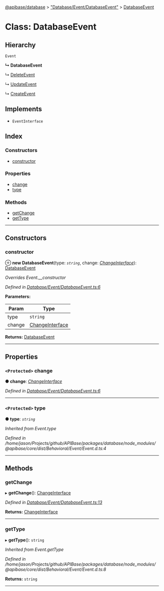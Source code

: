 [@apibase/database](../README.md) > ["Database/Event/DatabaseEvent"](../modules/_database_event_databaseevent_.md) > [DatabaseEvent](../classes/_database_event_databaseevent_.databaseevent.md)

# Class: DatabaseEvent

## Hierarchy

 `Event`

**↳ DatabaseEvent**

↳  [DeleteEvent](_database_event_deleteevent_.deleteevent.md)

↳  [UpdateEvent](_database_event_updateevent_.updateevent.md)

↳  [CreateEvent](_database_event_createevent_.createevent.md)

## Implements

* `EventInterface`

## Index

### Constructors

* [constructor](_database_event_databaseevent_.databaseevent.md#constructor)

### Properties

* [change](_database_event_databaseevent_.databaseevent.md#change)
* [type](_database_event_databaseevent_.databaseevent.md#type)

### Methods

* [getChange](_database_event_databaseevent_.databaseevent.md#getchange)
* [getType](_database_event_databaseevent_.databaseevent.md#gettype)

---

## Constructors

<a id="constructor"></a>

###  constructor

⊕ **new DatabaseEvent**(type: *`string`*, change: *[ChangeInterface](../interfaces/_database_change_changeinterface_.changeinterface.md)*): [DatabaseEvent](_database_event_databaseevent_.databaseevent.md)

*Overrides Event.__constructor*

*Defined in [Database/Event/DatabaseEvent.ts:6](https://github.com/chapterjason/APIBase/blob/f39c9da/packages/database/src/Database/Event/DatabaseEvent.ts#L6)*

**Parameters:**

| Param | Type |
| ------ | ------ |
| type | `string` |
| change | [ChangeInterface](../interfaces/_database_change_changeinterface_.changeinterface.md) |

**Returns:** [DatabaseEvent](_database_event_databaseevent_.databaseevent.md)

___

## Properties

<a id="change"></a>

### `<Protected>` change

**● change**: *[ChangeInterface](../interfaces/_database_change_changeinterface_.changeinterface.md)*

*Defined in [Database/Event/DatabaseEvent.ts:6](https://github.com/chapterjason/APIBase/blob/f39c9da/packages/database/src/Database/Event/DatabaseEvent.ts#L6)*

___
<a id="type"></a>

### `<Protected>` type

**● type**: *`string`*

*Inherited from Event.type*

*Defined in /home/jason/Projects/github/APIBase/packages/database/node_modules/@apibase/core/dist/Behavioral/Event/Event.d.ts:4*

___

## Methods

<a id="getchange"></a>

###  getChange

▸ **getChange**(): [ChangeInterface](../interfaces/_database_change_changeinterface_.changeinterface.md)

*Defined in [Database/Event/DatabaseEvent.ts:13](https://github.com/chapterjason/APIBase/blob/f39c9da/packages/database/src/Database/Event/DatabaseEvent.ts#L13)*

**Returns:** [ChangeInterface](../interfaces/_database_change_changeinterface_.changeinterface.md)

___
<a id="gettype"></a>

###  getType

▸ **getType**(): `string`

*Inherited from Event.getType*

*Defined in /home/jason/Projects/github/APIBase/packages/database/node_modules/@apibase/core/dist/Behavioral/Event/Event.d.ts:8*

**Returns:** `string`

___

